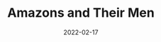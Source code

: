 ---
title: Amazons and Their Men
slug: amazons-their-men
subheader: 'written by Jordan Harrison

  directed by Kathryn Walsh

  Winter 2022'
description: 'The Frau used to direct beautiful films for a fascist government. Now she’s trying to make a film that’s simply beautiful. But when telegrams start to arrive from the Minister of Propaganda, The Frau can no longer ignore the real war outside her sound stage. A darkly comical look at the role of artists during wartime, inspired by the life and work of Leni Riefenstahl. Buy tickets <a href="https://tickets.uchicago.edu/Online/default.asp?doWork::WScontent::loadArticle=Load&BOparam::WScontent::loadArticle::article_id=8425BAA5-1329-4F83-9EB4-38408829C06F">at this link</a>!'
roles:
  Cast:
  - name: Abby Kanes
    role: The Frau
    bio: "is a first year TAPS and Business Economics major. In UT she performed in the *The Heirs* workshop (Aveline) in Fall 2021. Other credits include *Wait Until Dark* (Gloria), *Two Gentlemen of Verona* (Lucetta), *A Christmas Carol* (Belle and the Ghost of Christmas Past) and *The Crucible* (Rebecca Nurse). It has been an amazing experience working with the TAPS Pro Staff on this show. She is excited to play in the pit for *The Trail to Oregon!* (Electric Bass) next quarter!"
  - name: Emma Linderman
    role: The Extra
    bio: "is a second year CMST and TAPS double major. She has previously worked on regional and community productions, and is excited for her first TAPS show. She is also a member of UChicago’s independent improv group, Occam’s Razor."
  - name: Zander Galluppi
    role: The Man
    bio: "is a fifth year PhD candidate in the Committee on Immunology.  He has performed in over twelve UT/TAPS productions; some of his favorite credits include *Love's Labour's Lost* (Holofernes), *Grenadine* (Sconce), *Animals Out of Paper* (Andy), and *Peter and the Starcatcher* (Smee).  Zander has also appeared with the Hyde Park Community Players, and his regional credits include work with the Beverly Arts Center, This Moment Productions, and Underscore Theatre Company's Chicago Musical Theatre Festival."
  - name: Jonathan White
    role: The Boy
    bio: "is a fourth year TAPS and Jewish Studies Major. He has previously worked on *Ever In The Glades* (Ames), *Twelfth Night* (Sir Toby Belch), and *A Streetcar Named Desire* (Young Man/Doctor). He'd like to thank his parents and siblings (Benjamin, Joseph, Ethan, and Makayla). "
  - name: Tess Ortego
    role: Understudy, The Frau and The Boy
    bio: 'is a fourth year Political Science and Global Studies major. She has previously worked on *Welcome Back to My Channel* (Martha), *Lullaby* (Dhalia), *When You Know You Know* (Counselor), and is currently working on *The Quentin Show* (Kate). She is honored to be a part of this show and is so thankful to have learned so much about the world of theatre through it!'
  - name: Lara Sachdeva
    role: Understudy, The Extra and The Man
    bio: "is a student in the College."
  Crew:
  - name: Kathryn Walsh
    role: Director
    bio: "is TAPS faculty and a freelance theatre director and coach. Recent directing work includes *Measure for Measure* for Theatreworks Colorado Springs and Beckett’s *Happy Days* at Flint Repertory Theatre in Flint, MI, where she is a proud Associate Artist. Kathryn received her MFA in Directing from Northwestern University, where she taught and served as the Program Mentor for the MFA Directing Program. Next up: *Twelfth Night* at Theatreworks Colorado Springs. Photos and information about her work can be found at [kathrynwalshdirector.com](https://kathrynwalshdirector.com)."
  - name: Eleanor Kahn
    role: Scenic Designer
  - name: Stephanie Cluggish
    role: Costume Designer
    bio: "A theatre and opera designer based in Chicago, Stephanie is pleased to join TAPS for the first time. Recent credits include: *Do You Feel Anger?*, *Fulfillment Center* (A Red Orchid); *Curious Incident of the Dog in the Night Time* (Steppenwolf); *Cry It Out* (Northlight); *Stories and Songs of Chicago* (Lyric Opera Unlimited); *The Long Christmas Dinner*, *In The Penal Colony* (Chicago Fringe Opera); *T.* (American Theatre Company); *The Firebirds Take the Field, Winter* (Rivendell Theatre Ensemble); *How We Got On* (Haven Theatre); *Wolf Play*, *Good For Otto*, *Othello* (The Gift). Regional: *I Am My Own Wife* (Theatre Raleigh); *The Marriage of Figaro* (Wolf Trap Opera); *Carmen*, *The Magic Flute*, *The Rake's Progress* (Music Academy of the West). She received her MFA from Northwestern University, and is currently a Clinical Assistant Professor of Costumes at the University of Illinois Chicago. Proud member of USA829. [stephanie-cluggish.com](https://stephanie-cluggish.com)"
  - name: Keith Parham
    role: Lighting Designer
  - name: Steve Labedz
    role: Sound Designer
  - name: Ellie Terrell
    role: Props Designer
    bio: "is a Chicago-based designer, fabricator, object and installation builder, painter, and educator. Her favorite works to create are immersive spaces and surreal sculptural visual art. She is passionate about using art to connect humans in play. Ellie uses her mastery of material manipulation across many different mediums, and is always up for a new challenge. Her painting, props, and puppets have been seen in theaters across the city. Ellie holds a BA in Literary and Cultural Studies from the College of William and Mary."
  - name: Gaby Labotka
    role: Fight/Intimacy Director
    bio: "is a multidisciplinary theatre artist whose selected Intimacy and/or Fight Direction credits include *Paradise Square*; *WHITE* (Definition Theatre); *Snow Queen* (House Theatre); *Kinky Boots* (Paramount); *This Wide Night* (Shattered Globe/Interrobang); *The Gulf* (About Face Theatre); *First Deep Breath* (Victory Gardens); *Kiss* (Haven Chicago); *In the Blood* (Red Tape Theatre); *La Ruta* (Steppenwolf); *Hamlet* (The Gift); and *A Story Told in Seven Fights* (The Neo-Futurists). She is a Certified Intimacy Director with Intimacy Directors & Coordinators, an Advanced Actor Combatant with the SAFD, and a member of ALTA. [www.gabylabotka.com](https://www.gabylabotka.com) @theatre_warrior"
  - name: Megan Geigner
    role: Dramaturg
    bio: "is thrilled to be back at UChicago after serving as the UT/TAPS production manager over a decade ago. Other Chicago dramaturgy credits include *Chimerica* and *Danny Casolaro Died for You* at TimeLine Theatre (where she is an artistic associate); *The Secret Garden*, *Three Tall Women*, and *Year of Magical Thinking* at Court Theatre; and *Love and Information* at Remy Bumppo Theatre, among others. She was the director of the United State Naval Academy theatre program—the Masqueraders—for three years before returning to Chicago to serve as a writing professor at Northwestern. Please check out her book about the history of Chicago theatre, *Makeshift Chicago Stages: A Century of Performance*. Megan has her PhD in Theatre and Drama from Northwestern University. "
  - name: Sophia Barron
    role: Stage Manager
    bio: "is a 2020 graduate of Northwestern University, where she studied Theatre and Psychology.  Northwestern stage management credits include: *The Waa-Mu Show: State of the Art* (SM), *Julius Caesar* (SM), *Hans Christian Andersen* (SM), *Jane Eyre* (SM), *Knuffle Bunny* (ASM), and *The Dolphin Show: Ragtime* (ASM). Sophia is thrilled to be back in a rehearsal room with Katy and sends many thanks to Beth and Maya for their immense support during this process!"
  - name: Beth Koehler
    role: Stage Manager
    bio: "is a non-Equity Stage Manager based in Chicago, Illinois. Her previous theatrical experience includes *A Christmas Carol* (Young Performer Supervisor) and *Bernhardt/Hamlet* (SM Intern) at the Goodman Theatre, *Dream* (Young Performer Supervisor) at Chicago Shakespeare Theater, *Where We Stand* (PA), *Bad Dates* (PA), *Or* (PA), and *A Christmas Carol* (PA) at Portland Stage Company, and *Head Over Heels* (SM) at Roosevelt University. Her previous live event experience includes Ear Taxi Festival (PA), Northwestern’s CommFest Gala (ASM) and Northwestern’s Commencement Ceremonies in 2018 (ASM), 2019 (ASM), and 2020 (SM)."
  - name: Chris Owens
    role: Video Director
  - name: Megan Turnquist
    role: Associate Lighting Designer
  - name: Brandon Zang
    role: Assistant Director
    bio: "is a fourth year TAPS and anthropology major. In the past, he has worked on *The Fields of Asphodel* (Director), *Welcome Back to My Channel* (Writer and Director), *The Old Man and the Old Moon* (Assistant Puppet Designer), and *Company* (Pit Band Musician). As an actor, he has acted in *My H8 Letter to the Gr8 American Theatre* (Writer), *Ever in the Glades* (Z), *Bodas de Sangre* (Padre de la Novia), *Yellow Face* (HYH), and *Macbeth* (Duncan)."
  - name: Lucia Geng
    role: Assistant Dramaturg
    bio: "is a student in the College."
  - name: Spencer Ng
    role: Assistant Scenic Designer
    bio: "is a third-year studying Computer Science and TAPS. His past credits include *Love's Labour's Lost* (Stage Manager), *My H8 Letter to the Gr8 American Theatre* (Stage Manager), *Waiting for Godot* (ASM), and *The Winter's Tale* (ASM). Spencer is also the Social Chair on UT Committee. He's excited to finally be in a design role on a production and would like to thank Eleanor for making the experience so enjoyable."
  - name: Katherine Maschka Hitchcock
    role: Assistant Costume Designer
    bio: "is a student in the College."
  - name: Kevin Colbert
    role: Assistant Costume Designer and Wardrobe
    bio: "is a graduate student in the Master of Arts Program in the Humanities (MAPH) here at UChicago. He has previously worked as a director in a student-run play festival, during his undergraduate years at Howard University. Kevin is excited to learn more about the behind the scenes process that goes into production formulation and has filled his interdisciplinary program scheme with a host of TAPS courses in hopes of getting his feet wet and finding his niche."
  - name: Abby Starr
    role: Assistant Lighting Designer
    bio: "is a first year (potential) Computer Science major. She has previously worked on *Guys and Dolls* (Spotlight Operator), *Urinetown* (Assistant Lighting Designer), and *The Drowsy Chaperone* (Lighting Designer). She is currently a member of Tech Staff at TAPS and is very excited to be participating in her first show at UChicago! "
  - name: Abby Beckler
    role: Assistant Sound Designer
    bio: "is a first year Economics and Math major. This is her first show with TAPS, but she is excited to work on more shows during her four years at the college!"
  - name: Maya Carlos Doyle
    role: Assistant Stage Manager
    bio: "is a first-year in the college. Previously she worked on *Fields of Asphodel* (Stage Manager) and *Love’s Labour’s Lost* (Assistant Scenic Designer). "
  - name: Andrei Thuler
    role: Assistant Video Director
    bio: "is a student in the College."
  - name: Erica Barnes
    role: Assistant Fight/Intimacy Designer
  - name: Sammi Grant
    role: Dialect Coach
    bio: "Chicago coaching credits: Goodman Theatre, Timeline Theatre, Drury Lane, Porchlight Music Theatre, Gift Theatre, First Folio Theatre, Windy City Playhouse, Rivendell Theatre, and many more. Film/TV Credits: *RESCUED BY RUBY* (Netflix); *PATRIOT* (Amazon Prime); *THE EXORCIST* (Fox). Sammi is a voice/speech teacher for The Theatre School at DePaul University and Access Acting Academy. Sammi holds an MFA with Distinction in Voice Studies from The Royal Central School of Speech and Drama. "
  TAPS Production Staff:
  - name: Neel McNeill
    role: Managing Director
  - name: Brian Maschka
    role: Production Manager
  - name: Ben Caracello
    role: Technical Director
  - name: Nathan Rohrer
    role: Costume Shop
  - name: Heather Sparling
    role: Lighting Manager
  - name: Joyce Murphy
    role: Audio Manager
  - name: Jennifer Pinson
    role: Prop Shop Manager
  - name: Ian Young
    role: Marketing Coordinator and Graphic Designer
layout: show-info
quarter: winter
year: 2022
season: 2021-2022 Shows
date: 2022-02-17

---